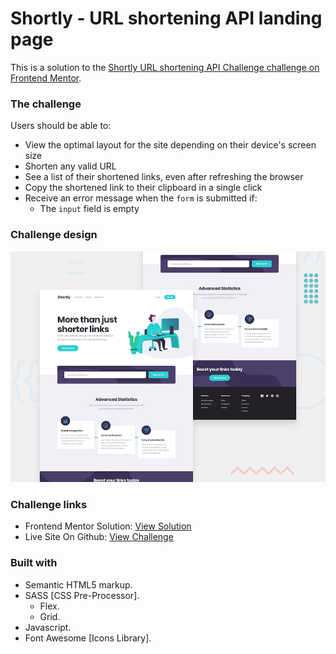 # Shortly - URL shortening API landing page

This is a solution to the [Shortly URL shortening API Challenge challenge on Frontend Mentor](https://www.frontendmentor.io/challenges/url-shortening-api-landing-page-2ce3ob-G).

### The challenge

Users should be able to:

- View the optimal layout for the site depending on their device's screen size
- Shorten any valid URL
- See a list of their shortened links, even after refreshing the browser
- Copy the shortened link to their clipboard in a single click
- Receive an error message when the `form` is submitted if:
  - The `input` field is empty

### Challenge design

![Image Of The Challenge](./design/desktop-preview.jpg)

### Challenge links

- Frontend Mentor Solution: [View Solution](https://www.frontendmentor.io/solutions/url-shortening-api-landing-page-using-sass-and-javascript-wq4AVIAm9)
- Live Site On Github: [View Challenge]()


### Built with

- Semantic HTML5 markup.
- SASS [CSS Pre-Processor].
  - Flex.
  - Grid.
- Javascript.
- Font Awesome [Icons Library].
